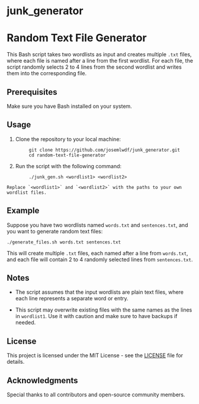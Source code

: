 # junk_generator

# Random Text File Generator

This Bash script takes two wordlists as input and creates multiple `.txt` files, where each file is named after a line from the first wordlist. For each file, the script randomly selects 2 to 4 lines from the second wordlist and writes them into the corresponding file.

## Prerequisites

Make sure you have Bash installed on your system.

## Usage

1. Clone the repository to your local machine:

            git clone https://github.com/josemlwdf/junk_generator.git
            cd random-text-file-generator


2. Run the script with the following command:

            ./junk_gen.sh <wordlist1> <wordlist2>


``Replace `<wordlist1>` and `<wordlist2>` with the paths to your own wordlist files.``

## Example

Suppose you have two wordlists named `words.txt` and `sentences.txt`, and you want to generate random text files:

``./generate_files.sh words.txt sentences.txt``

This will create multiple `.txt` files, each named after a line from `words.txt`, and each file will contain 2 to 4 randomly selected lines from `sentences.txt`.

## Notes

- The script assumes that the input wordlists are plain text files, where each line represents a separate word or entry.

- This script may overwrite existing files with the same names as the lines in `wordlist1`. Use it with caution and make sure to have backups if needed.

## License

This project is licensed under the MIT License - see the [LICENSE](LICENSE) file for details.

## Acknowledgments

Special thanks to all contributors and open-source community members.
